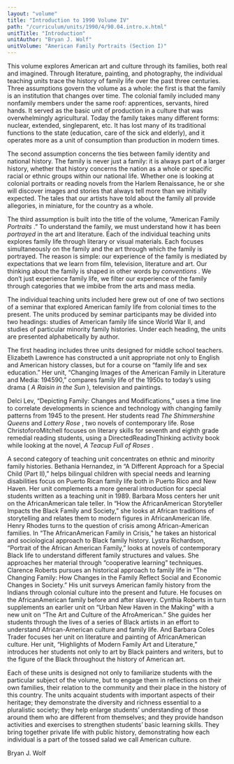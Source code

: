 ```yaml
---
layout: "volume"
title: "Introduction to 1990 Volume IV"
path: "/curriculum/units/1990/4/90.04.intro.x.html"
unitTitle: "Introduction"
unitAuthor: "Bryan J. Wolf"
unitVolume: "American Family Portraits (Section I)"
---
```

<body>
 <p>
  This volume explores American art and culture through its families, both real and imagined. Through literature, painting, and photography, the individual teaching units trace the history of family life over the past three centuries. Three assumptions govern the volume as a whole: the first is that the family is an institution that changes over time. The colonial family included many nonfamily members under the same roof: apprentices, servants, hired hands. It served as the basic unit of production in a culture that was overwhelmingly agricultural. Today the family takes many different forms: nuclear, extended, singleparent, etc. It has lost many of its traditional functions to the state (education, care of the sick and elderly), and it operates more as a unit of consumption than production in modern times.
 </p>
 <p>
  The second assumption concerns the ties between family identity and national history. The family is never just a family: it is always part of a larger history, whether that history concerns the nation as a whole or specific racial or ethnic groups within our national life. Whether one is looking at colonial portraits or reading novels from the Harlem Renaissance, he or she will discover images and stories that always tell more than we initially expected. The tales that our artists have told about the family all provide allegories, in miniature, for the country as a whole.
 </p>
 <p>
  The third assumption is built into the title of the volume, “American Family
  <i>
   Portraits
  </i>
  .” To understand the family, we must understand how it has been
  <i>
   portrayed
  </i>
  in the art and literature. Each of the individual teaching units explores family life through literary or visual materials. Each focuses simultaneously on the family and the art through which the family is portrayed. The reason is simple: our experience of the family is mediated by expectations that we learn from film, television, literature and art. Our thinking about the family is shaped in other words by
  <i>
   conventions
  </i>
  . We don’t just experience family life, we filter our experience of the family through categories that we imbibe from the arts and mass media.
 </p>
 <p>
  The individual teaching units included here grew out of one of two sections of a seminar that explored American family life from colonial times to the present. The units produced by seminar participants may be divided into two headings: studies of American family life since World War II, and studies of particular minority family histories. Under each heading, the units are presented alphabetically by author.
 </p>
 <p>
  The first heading includes three units designed for middle school teachers. Elizabeth Lawrence has constructed a unit appropriate not only to English and American history classes, but for a course on “family life and sex education.” Her unit, “Changing Images of the American Family in Literature and Media: 194590,” compares family life of the 1950s to today’s using drama (
  <i>
   A
  </i>
  <i>
   Raisin in the Sun
  </i>
  ), television and paintings.
 </p>
 <p>
  Delci Lev, “Depicting Family: Changes and Modifications,” uses a time line to correlate developments in science and technology with changing family patterns from 1945 to the present. Her students read
  <i>
   The Shimmershine Queens
  </i>
  and
  <i>
   Lottery Rose
  </i>
  , two novels of contemporary life. Rose ChristoforoMitchell focuses on literary skills for seventh and eighth grade remedial reading students, using a DirectedReadingThinking activity book while looking at the novel,
  <i>
   A Teacup Full of Roses
  </i>
  .
 </p>
 <p>
  A second category of teaching unit concentrates on ethnic and minority family histories. Bethania Hernandez, in “A Different Approach for a Special Child (Part II),” helps bilingual children with special needs and learning disabilities focus on Puerto Rican family life both in Puerto Rico and New Haven. Her unit complements a more general introduction for special students written as a teaching unit in 1989. Barbara Moss centers her unit on the AfricanAmerican tale teller. In “How the AfricanAmerican Storyteller Impacts the Black Family and Society,” she looks at African traditions of storytelling and relates them to modern figures in AfricanAmerican life. Henry Rhodes turns to the question of crisis among African-American families. In “The AfricanAmerican Family in Crisis,” he takes an historical and sociological approach to Black family history. Lystra Richardson, “Portrait of the African American Family,” looks at novels of contemporary Black life to understand different family structures and values. She approaches her material through “cooperative learning” techniques. Clarence Roberts pursues an historical approach to family life in “The Changing Family: How Changes in the Family Reflect Social and Economic Changes in Society.” His unit surveys American family history from the Indians through colonial culture into the present and future. He focuses on the AfricanAmerican family before and after slavery. Cynthia Roberts in turn supplements an earlier unit on “Urban New Haven in the Making” with a new unit on “The Art and Culture of the AfroAmerican.” She guides her students through the lives of a series of Black artists in an effort to understand African-American culture and family life. And Barbara Coles Trader focuses her unit on literature and painting of AfricanAmerican culture. Her unit, “Highlights of Modern Family Art and Literature,” introduces her students not only to art by Black painters and writers, but to the figure of the Black throughout the history of American art.
 </p>
 <p>
  Each of these units is designed not only to familiarize students with the particular subject of the volume, but to engage them in reflections on their own families, their relation to the community and their place in the history of this country. The units acquaint students with important aspects of their heritage; they demonstrate the diversity and richness essential to a pluralistic society; they help enlarge students’ understanding of those around them who are different from themselves; and they provide handson activities and exercises to strengthen students’ basic learning skills. They bring together private life with public history, demonstrating how each individual is a part of the tossed salad we call American culture.
 </p>
 <p>
  Bryan J. Wolf
 </p>

</body>